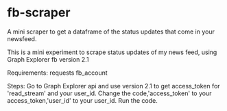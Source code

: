 # fb-scraper
A mini scraper to get a dataframe of the status updates that come in your newsfeed.
 
 This is a mini experiment to scrape status updates of my news feed, using Graph Explorer fb version 2.1 
 
 Requirements:
      requests
      fb_account
      
 Steps:
        Go to Graph Explorer api and use version 2.1 to get access_token for 'read_stream' and your user_id.
        Change the code,'access_token' to your access_token,'user_id' to your user_id.
        Run the code.
